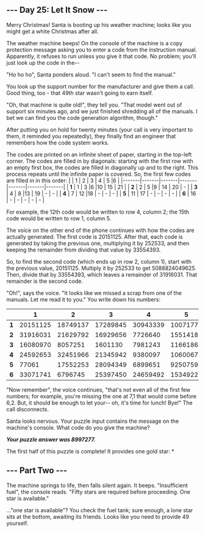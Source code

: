 ## --- Day 25: Let It Snow ---

Merry Christmas! Santa is booting up his weather machine; looks like you might get a white Christmas after all.

The weather machine beeps! On the console of the machine is a copy protection message asking you to enter a code from the instruction manual. Apparently, it refuses to run unless you give it that code. No problem; you'll just look up the code in the--

"Ho ho ho", Santa ponders aloud. "I can't seem to find the manual."

You look up the support number for the manufacturer and give them a call. Good thing, too - that 49th star wasn't going to earn itself.

"Oh, that machine is quite old!", they tell you. "That model went out of support six minutes ago, and we just finished shredding all of the manuals. I bet we can find you the code generation algorithm, though."

After putting you on hold for twenty minutes (your call is very important to them, it reminded you repeatedly), they finally find an engineer that remembers how the code system works.

The codes are printed on an infinite sheet of paper, starting in the top-left corner. The codes are filled in by diagonals: starting with the first row with an empty first box, the codes are filled in diagonally up and to the right. This process repeats until the infinite paper is covered. So, the first few codes are filled in in this order:
|       | 1     | 2     | 3     | 4     | 5     |6      |
|-------|-------|-------|-------|-------|-------|-------|
| **1** | 1     | 3     |6      |10     | 15    | 21    |
| **2** | 2     | 5     |9      | 14    | 20    |    -   |
| **3** | 4     | 8     |13     | 19    |   -    |    -   |
| **4** | 7     | 12    |18     |   -    |   -    |   -    |
| **5** | 11    | 17    |    -   |   -    |   -    |   -    |
| **6** | 16    |   -    |   -    |   -    |  -     |   -    |

For example, the 12th code would be written to row 4, column 2; the 15th code would be written to row 1, column 5.

The voice on the other end of the phone continues with how the codes are actually generated. The first code is 20151125. After that, each code is generated by taking the previous one, multiplying it by 252533, and then keeping the remainder from dividing that value by 33554393.

So, to find the second code (which ends up in row 2, column 1), start with the previous value, 20151125. Multiply it by 252533 to get 5088824049625. Then, divide that by 33554393, which leaves a remainder of 31916031. That remainder is the second code.

"Oh!", says the voice. "It looks like we missed a scrap from one of the manuals. Let me read it to you." You write down his numbers:


|       | 1           | 2            | 3            | 4          | 5           |6          |
|-------|-------------|--------------|--------------|------------|-------------|-----------|
| **1** | 20151125    | 18749137     |17289845      |30943339    | 10071777    | 33511524  |
| **2** | 31916031    | 21629792     |16929656      | 7726640    | 15514188    | 4041754   |
| **3** | 16080970    | 8057251      |1601130       | 7981243    |  11661866   | 16474243  |
| **4** | 24592653    | 32451966     |21345942      | 9380097    |  10600672   |  31527494 |
| **5** | 77061       | 17552253     |    28094349  |6899651     | 9250759     |31663883   |
| **6** | 33071741    |  6796745     |   25397450   |  24659492  |  1534922    | 27995004  |

"Now remember", the voice continues, "that's not even all of the first few numbers; for example, you're missing the one at 7,1 that would come before 6,2. But, it should be enough to let your-- oh, it's time for lunch! Bye!" The call disconnects.

Santa looks nervous. Your puzzle input contains the message on the machine's console. What code do you give the machine?

**_Your puzzle answer was 8997277._**

The first half of this puzzle is complete! It provides one gold star: *

## --- Part Two ---

The machine springs to life, then falls silent again. It beeps. "Insufficient fuel", the console reads. "Fifty stars are required before proceeding. One star is available."

..."one star is available"? You check the fuel tank; sure enough, a lone star sits at the bottom, awaiting its friends. Looks like you need to provide 49 yourself.
